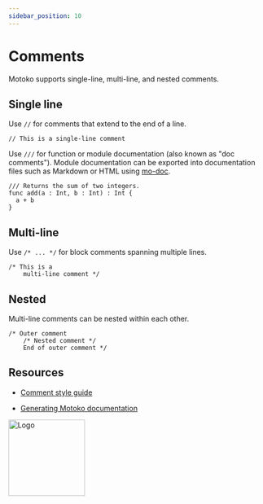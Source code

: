 ```yaml
---
sidebar_position: 10
---
```


# Comments

Motoko supports single-line, multi-line, and nested comments.

## Single line

Use `//` for comments that extend to the end of a line.

```motoko no-repl
// This is a single-line comment
```

Use `///` for function or module documentation (also known as "doc comments"). Module documentation can be exported into documentation files such as Markdown or HTML using [mo-doc](https://internetcomputer.org/docs/motoko/motoko-tooling/mo-doc).

```motoko no-repl
/// Returns the sum of two integers.
func add(a : Int, b : Int) : Int {
  a + b
}
```

## Multi-line

Use `/* ... */` for block comments spanning multiple lines.

```motoko no-repl
/* This is a
    multi-line comment */
```

## Nested

Multi-line comments can be nested within each other.

```motoko no-repl
/* Outer comment
    /* Nested comment */
    End of outer comment */
```

## Resources

- [Comment style guide](https://internetcomputer.org/docs/motoko/motoko-style#comments)

- [Generating Motoko documentation](https://internetcomputer.org/docs/motoko/motoko-tooling/mo-doc)

<img src="https://cdn-assets-eu.frontify.com/s3/frontify-enterprise-files-eu/eyJwYXRoIjoiZGZpbml0eVwvYWNjb3VudHNcLzAxXC80MDAwMzA0XC9wcm9qZWN0c1wvNFwvYXNzZXRzXC8zOFwvMTc2XC9jZGYwZTJlOTEyNDFlYzAzZTQ1YTVhZTc4OGQ0ZDk0MS0xNjA1MjIyMzU4LnBuZyJ9:dfinity:9Q2_9PEsbPqdJNAQ08DAwqOenwIo7A8_tCN4PSSWkAM?width=2400" alt="Logo" width="150" height="150" />